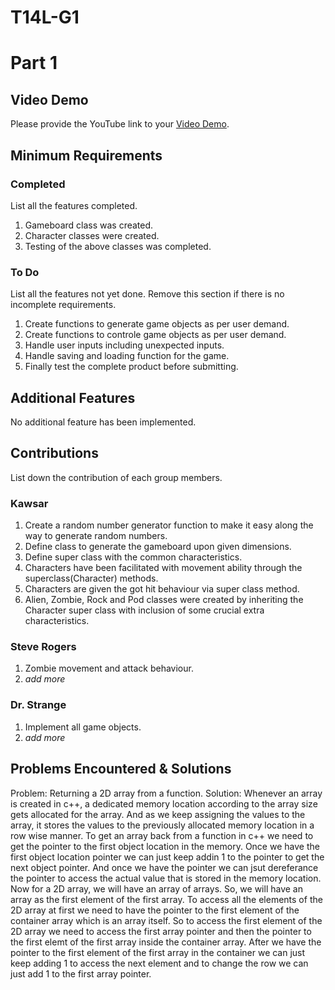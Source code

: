 # T14L-G1
# Part 1

## Video Demo

Please provide the YouTube link to your [Video Demo](https://youtube.com).

## Minimum Requirements

### Completed

List all the features completed.

1. Gameboard class was created.
2. Character classes were created.
3. Testing of the above classes was completed.

### To Do

List all the features not yet done. Remove this section if there is no incomplete requirements.

1. Create functions to generate game objects as per user demand.
2. Create functions to controle game objects as per user demand.
3. Handle user inputs including unexpected inputs.
4. Handle saving and loading function for the game.
5. Finally test the complete product before submitting.

## Additional Features

No additional feature has been implemented.

## Contributions

List down the contribution of each group members.

### Kawsar

1. Create a random number generator function to make it easy along the way to generate random numbers.
2. Define class to generate the gameboard upon given dimensions.
3. Define super class with the common characteristics.
4. Characters have been facilitated with movement ability through the superclass(Character) methods.
5. Characters are given the got hit behaviour via super class method.
6. Alien, Zombie, Rock and Pod classes were created by inheriting the Character super class with inclusion of some crucial extra characteristics.

### Steve Rogers

1. Zombie movement and attack behaviour.
2. *add more*

### Dr. Strange

1. Implement all game objects.
2. *add more*

## Problems Encountered & Solutions

Problem: Returning a 2D array from a function.
Solution: Whenever an array is created in c++, a dedicated memory location according to the array size gets allocated for the array. And as we keep assigning the values to the array, it stores the values to the previously allocated memory location in a row wise manner. To get an array back from a function in c++ we need to get the pointer to the first object location in the memory. Once we have the first object location pointer we can just keep addin 1 to the pointer to get the next object pointer. And once we have the pointer we can jsut dereferance the pointer to access the actual value that is stored in the memory location. 
Now for a 2D array, we will have an array of arrays. So, we will have an array as the first element of the first array. To access all the elements of the 2D array at first we need to have the pointer to the first element of the container array which is an array itself. So to access the first element of the 2D array we need to access the first array pointer and then the pointer to the first elemt of the first array inside the container array. After we have the pointer to the first element of the first array in the container we can just keep adding 1 to access the next element and to change the row we can just add 1 to the first array pointer.
